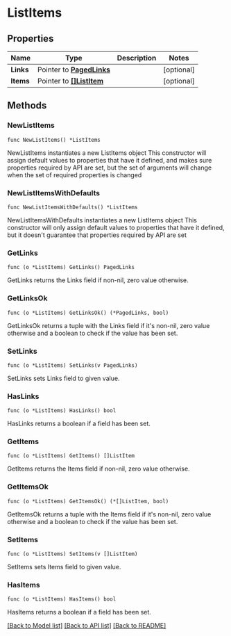 # ListItems

## Properties

Name | Type | Description | Notes
------------ | ------------- | ------------- | -------------
**Links** | Pointer to [**PagedLinks**](PagedLinks.md) |  | [optional] 
**Items** | Pointer to [**[]ListItem**](ListItem.md) |  | [optional] 

## Methods

### NewListItems

`func NewListItems() *ListItems`

NewListItems instantiates a new ListItems object
This constructor will assign default values to properties that have it defined,
and makes sure properties required by API are set, but the set of arguments
will change when the set of required properties is changed

### NewListItemsWithDefaults

`func NewListItemsWithDefaults() *ListItems`

NewListItemsWithDefaults instantiates a new ListItems object
This constructor will only assign default values to properties that have it defined,
but it doesn't guarantee that properties required by API are set

### GetLinks

`func (o *ListItems) GetLinks() PagedLinks`

GetLinks returns the Links field if non-nil, zero value otherwise.

### GetLinksOk

`func (o *ListItems) GetLinksOk() (*PagedLinks, bool)`

GetLinksOk returns a tuple with the Links field if it's non-nil, zero value otherwise
and a boolean to check if the value has been set.

### SetLinks

`func (o *ListItems) SetLinks(v PagedLinks)`

SetLinks sets Links field to given value.

### HasLinks

`func (o *ListItems) HasLinks() bool`

HasLinks returns a boolean if a field has been set.

### GetItems

`func (o *ListItems) GetItems() []ListItem`

GetItems returns the Items field if non-nil, zero value otherwise.

### GetItemsOk

`func (o *ListItems) GetItemsOk() (*[]ListItem, bool)`

GetItemsOk returns a tuple with the Items field if it's non-nil, zero value otherwise
and a boolean to check if the value has been set.

### SetItems

`func (o *ListItems) SetItems(v []ListItem)`

SetItems sets Items field to given value.

### HasItems

`func (o *ListItems) HasItems() bool`

HasItems returns a boolean if a field has been set.


[[Back to Model list]](../README.md#documentation-for-models) [[Back to API list]](../README.md#documentation-for-api-endpoints) [[Back to README]](../README.md)


